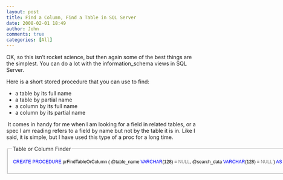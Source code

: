 ```yaml
---
layout: post
title: Find a Column, Find a Table in SQL Server
date: 2008-02-01 18:49
author: John
comments: true
categories: [All]
---
```

<P>OK, so this isn’t rocket science, but then again some of the best things are the simplest. You can do a lot with the information_schema views in SQL Server. </P> <P>Here is a short stored procedure that you can use to find:</P> <UL> <LI>a table by its full name <LI>a table by partial name <LI>a column by its full name <LI>a column by its partial name</LI></UL> <P>&nbsp;It comes in handy for me when I am looking for a field in related tables, or a spec I am reading refers to a field by name but not by the table it is in. Like I said, it is simple, but I have used this type of a proc for a long time. </P> <FIELDSET><LEGEND>Table or Column Finder</LEGEND><PRE><SPAN style="FONT-SIZE: 9pt; COLOR: black; FONT-FAMILY: Arial"> <SPAN style="COLOR: blue">CREATE PROCEDURE</SPAN> prFindTableOrColumn ( @table_name <SPAN style="COLOR: blue">VARCHAR</SPAN>(128) = <SPAN style="COLOR: gray">NULL</SPAN>, @search_data <SPAN style="COLOR: blue">VARCHAR</SPAN>(128) = <SPAN style="COLOR: gray">NULL</SPAN> ) <SPAN style="COLOR: blue">AS</SPAN> <SPAN style="COLOR: blue">DECLARE</SPAN> @search1 <SPAN style="COLOR: blue">VARCHAR</SPAN>(128) <SPAN style="COLOR: blue">SET</SPAN> @search1 = <SPAN style="COLOR: red">'%'</SPAN> + @table_name + <SPAN style="COLOR: red">'%'</SPAN> <SPAN style="COLOR: blue">IF</SPAN> @search1 <SPAN style="COLOR: blue">IS</SPAN> <SPAN style="COLOR: gray">NULL</SPAN> <SPAN style="COLOR: blue">SET</SPAN> @search1 = <SPAN style="COLOR: red">'%'</SPAN> <SPAN style="COLOR: blue">DECLARE</SPAN> @search2 <SPAN style="COLOR: blue">VARCHAR</SPAN>(128) <SPAN style="COLOR: blue">SET</SPAN> @search2 = <SPAN style="COLOR: red">'%'</SPAN> + @search_data + <SPAN style="COLOR: red">'%'</SPAN> <SPAN style="COLOR: blue">IF</SPAN> @search2 <SPAN style="COLOR: blue">IS</SPAN> <SPAN style="COLOR: gray">NULL</SPAN> <SPAN style="COLOR: blue">SET</SPAN> @search2 = <SPAN style="COLOR: red">'%'</SPAN> <SPAN style="COLOR: blue">SELECT</SPAN> c.table_name, c.column_name, c.data_type, c.character_maximum_length, c.numeric_precision, c.numeric_scale <SPAN style="COLOR: blue">FROM</SPAN> information_schema.columns c <SPAN style="COLOR: blue">INNER</SPAN> <SPAN style="COLOR: gray">JOIN</SPAN> information_schema.tables t <SPAN style="COLOR: blue"> ON</SPAN> c.table_name = t.table_name <SPAN style="COLOR: blue">WHERE</SPAN> c.table_name <SPAN style="COLOR: gray">LIKE</SPAN> @search1 <SPAN style="COLOR: gray">AND</SPAN> c.column_name <SPAN style="COLOR: gray">LIKE</SPAN> @search2 <SPAN style="COLOR: gray">AND</SPAN> t.table_type = <SPAN style="COLOR: red">'BASE TABLE'</SPAN> <SPAN style="COLOR: blue">ORDER BY</SPAN> c.table_name, c.column_name </SPAN></PRE></FIELDSET> <BR></SPAN>

